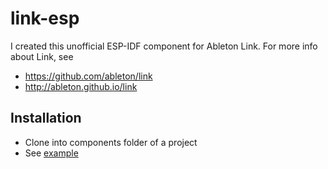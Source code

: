 # link-esp
I created this unofficial ESP-IDF component for Ableton Link. For more info about Link, see
* https://github.com/ableton/link
* http://ableton.github.io/link

## Installation
* Clone into components folder of a project
* See [example](https://github.com/mathiasbredholt/link-idf-example)
